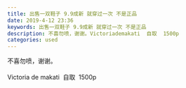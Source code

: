 ```yaml
---
title: 出售一双鞋子 9.9成新 就穿过一次 不是正品
date: 2019-4-12 23:36
keywords: 出售一双鞋子 9.9成新 就穿过一次 不是正品
description: 不喜勿喷，谢谢。Victoriademakati  自取  1500p
categories: used
---
```

<td class="t_f" id="postmessage_3479605">

不喜勿喷，谢谢。<br/>
<br/>
Victoria de makati  自取  1500p<br/>
<img alt="" border="0" class="zoom" data-cf-modified-add6fd1369bbcaf24c33d61c-="" file="http://www.flw.ph/data/appbyme/upload/image/201904/12/ASlMjDJKy9mZ.jpg" id="aimg_y6t6U" lazyloadthumb="1" onclick="" onmouseover="" src="http://www.flw.ph/data/appbyme/upload/image/201904/12/ASlMjDJKy9mZ.jpg"/><br/>
<br/>
<img alt="" border="0" class="zoom" data-cf-modified-add6fd1369bbcaf24c33d61c-="" file="http://www.flw.ph/data/appbyme/upload/image/201904/12/rwZMTRmArmzy.jpg" id="aimg_fUb8w" lazyloadthumb="1" onclick="" onmouseover="" src="http://www.flw.ph/data/appbyme/upload/image/201904/12/rwZMTRmArmzy.jpg"/><br/>
<br/>
<img alt="" border="0" class="zoom" data-cf-modified-add6fd1369bbcaf24c33d61c-="" file="http://www.flw.ph/data/appbyme/upload/image/201904/12/gRqfrT0cfHhg.jpg" id="aimg_tDdOg" lazyloadthumb="1" onclick="" onmouseover="" src="http://www.flw.ph/data/appbyme/upload/image/201904/12/gRqfrT0cfHhg.jpg"/><br/>
<br/>
</td>
